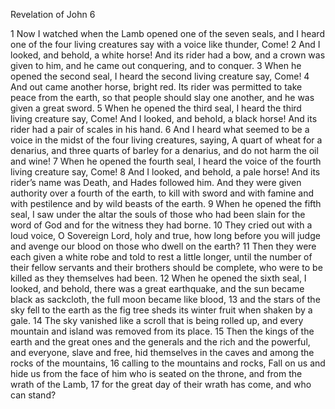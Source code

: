 Revelation of John 6

1	Now I watched when the Lamb opened one of the seven seals, and I heard one of the four living creatures say with a voice like thunder, Come!
2	And I looked, and behold, a white horse! And its rider had a bow, and a crown was given to him, and he came out conquering, and to conquer.
3	When he opened the second seal, I heard the second living creature say, Come!
4	And out came another horse, bright red. Its rider was permitted to take peace from the earth, so that people should slay one another, and he was given a great sword.
5	When he opened the third seal, I heard the third living creature say, Come! And I looked, and behold, a black horse! And its rider had a pair of scales in his hand.
6	And I heard what seemed to be a voice in the midst of the four living creatures, saying, A quart of wheat for a denarius, and three quarts of barley for a denarius, and do not harm the oil and wine!
7	When he opened the fourth seal, I heard the voice of the fourth living creature say, Come!
8	And I looked, and behold, a pale horse! And its rider’s name was Death, and Hades followed him. And they were given authority over a fourth of the earth, to kill with sword and with famine and with pestilence and by wild beasts of the earth.
9	When he opened the fifth seal, I saw under the altar the souls of those who had been slain for the word of God and for the witness they had borne.
10	They cried out with a loud voice, O Sovereign Lord, holy and true, how long before you will judge and avenge our blood on those who dwell on the earth?
11	Then they were each given a white robe and told to rest a little longer, until the number of their fellow servants and their brothers should be complete, who were to be killed as they themselves had been.
12	When he opened the sixth seal, I looked, and behold, there was a great earthquake, and the sun became black as sackcloth, the full moon became like blood,
13	and the stars of the sky fell to the earth as the fig tree sheds its winter fruit when shaken by a gale.
14	The sky vanished like a scroll that is being rolled up, and every mountain and island was removed from its place.
15	Then the kings of the earth and the great ones and the generals and the rich and the powerful, and everyone, slave and free, hid themselves in the caves and among the rocks of the mountains,
16	calling to the mountains and rocks, Fall on us and hide us from the face of him who is seated on the throne, and from the wrath of the Lamb,
17	for the great day of their wrath has come, and who can stand?

